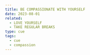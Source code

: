 ```yaml
---
title: BE COMPASSIONATE WITH YOURSELF
date: 2023-08-01
related:
  - LOVE YOURSELF
  - TAKE REGULAR BREAKS
type: cue
tags:
  - cue
  - compassion
---
```

